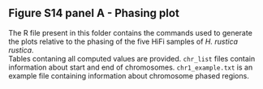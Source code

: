 ## Figure S14 panel A - Phasing plot

The R file present in this folder contains the commands used to generate the plots relative to the phasing of the five HiFi samples of *H. rustica rustica*. <br />
Tables contaning all computed values are provided. `chr_list` files contain information about start and end of chromosomes. `chr1_example.txt` is an example file containing information about chromosome phased regions. <br />
